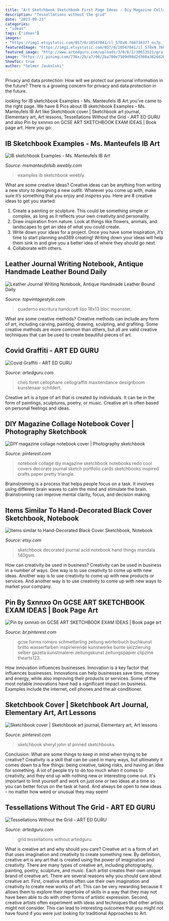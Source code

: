 ```yaml
---
title: "Art Sketchbook Sketchbook First Page Ideas - Diy Magazine Collage Notebook Cover"
description: "Tessellations without the grid"
date: "2023-09-23"
categories:
- "ideas"
tags: ["ideas"]
images:
- "https://img1.etsystatic.com/057/0/10547041/il_570xN.760718377_ns7p.jpg"
featuredImage: "https://img1.etsystatic.com/057/0/10547041/il_570xN.760718377_ns7p.jpg"
featured_image: "http://www.artedguru.com/uploads/3/0/6/1/30613521/grafitti-plastic_orig.jpg"
image: "https://i.pinimg.com/736x/2b/a7/00/2ba700e7509d98d2d360a3826d2079fd--sketchbook-cover-sketchbook-ideas.jpg"
ShowToc: true
author: "Selmer Jaskolski"
---
```



Privacy and data protection: How will we protect our personal information in the future?
There is a growing concern for privacy and data protection in the future.

	

		
looking for IB sketchbook Examples - Ms. Manteufels IB Art you've came to the right page. We have 8 Pics about IB sketchbook Examples - Ms. Manteufels IB Art like Sketchbook cover | Sketchbook art journal, Elementary art, Art lessons, Tessellations Without the Grid - ART ED GURU and also Pin by sxnnxo on GCSE ART SKETCHBOOK EXAM IDEAS | Book page art. Here you go:
		
    
## IB Sketchbook Examples - Ms. Manteufels IB Art

<img loading=lazy src="http://msmanteufelsib.weebly.com/uploads/1/3/8/7/13879994/3825079.jpeg" onerror="this.onerror=null;this.src='https://tse1.mm.bing.net/th?id=OIP.NIz4S0POHyKas84ZqbUGcwAAAA&amp;pid=15.1';" alt="IB sketchbook Examples - Ms. Manteufels IB Art">

_Source: msmanteufelsib.weebly.com_

>examples ib sketchbook weebly. 

	

What are some creative ideas?
Creative ideas can be anything from writing a new story to designing a new outfit. Whatever you come up with, make sure it’s something that you enjoy and inspires you. Here are 8 creative ideas to get you started: 
1) Create a painting or sculpture. This could be something simple or complex, as long as it reflects your own creativity and personality. 
2) Draw inspiration from nature. Look at things like flowers, animals, and landscapes to get an idea of what you could create. 
3) Write down your ideas for a project. Once you have some inspiration, it’s time to start planning and389 creating! Writing down your ideas will help them sink in and give you a better idea of where they should go next. 
4) Collaborate with others.

    
## Leather Journal Writing Notebook, Antique Handmade Leather Bound Daily

<img loading=lazy src="http://ecx.images-amazon.com/images/I/91MyiRWOpvL._SR600.jpg" onerror="this.onerror=null;this.src='https://tse1.mm.bing.net/th?id=OIP.BFphnV-E_8kR6bO3EYsvfQHaHa&amp;pid=15.1';" alt="Leather Journal Writing Notebook, Antique Handmade Leather Bound Daily">

_Source: topvintagestyle.com_

>cuaderno escritura handcraft liso 18x13 bloc moonster. 

	

What are some creative methods?
Creative methods can include any form of art, including carving, painting, drawing, sculpting, and grafiting. Some creative methods are more common than others, but all are valid creative techniques that can be used to create beautiful pieces of art.

    
## Covid Graffiti - ART ED GURU

<img loading=lazy src="http://www.artedguru.com/uploads/3/0/6/1/30613521/grafitti-plastic_orig.jpg" onerror="this.onerror=null;this.src='https://tse4.mm.bing.net/th?id=OIP.CklP5ZQwVm2I2ZoyPHnTPAHaFy&amp;pid=15.1';" alt="Covid Graffiti - ART ED GURU">

_Source: artedguru.com_

>ches foret cellophane cellograffiti maxitendance designboom kunstenaar schildert. 

	

Creative art is a type of art that is created by individuals. It can be in the form of paintings, sculptures, poetry, or music. Creative art is often based on personal feelings and ideas.

    
## DIY Magazine Collage Notebook Cover | Photography Sketchbook

<img loading=lazy src="https://i.pinimg.com/originals/49/63/3d/49633da5ff62c4808f4e346975ce8496.jpg" onerror="this.onerror=null;this.src='https://tse2.mm.bing.net/th?id=OIP.EOF1fdBX-kFUFthc7IkKbwHaKN&amp;pid=15.1';" alt="DIY magazine collage notebook cover | Photography sketchbook">

_Source: pinterest.com_

>notebook collage diy magazine sketchbook notebooks redo cool covers decorate journal sketch portfolio cards sketchbooks inspired crafts paper pretty triangle. 

	

Brainstroming is a process that helps people focus on a task. It involves using different brain waves to calm the mind and stimulate the brain. Brainstroming can improve mental clarity, focus, and decision making.

    
## Items Similar To Hand-Decorated Black Cover Sketchbook, Notebook

<img loading=lazy src="https://img1.etsystatic.com/057/0/10547041/il_570xN.760718377_ns7p.jpg" onerror="this.onerror=null;this.src='https://tse4.mm.bing.net/th?id=OIP.WBopUdCq4j5vqREtmLDI7wHaJ7&amp;pid=15.1';" alt="Items similar to Hand-Decorated Black Cover Sketchbook, Notebook">

_Source: etsy.com_

>sketchbook decorated journal acid notebook hand things mandala 140gsm. 

	

How can creativity be used in business?
Creativity can be used in business in a number of ways. One way is to use creativity to come up with new ideas. Another way is to use creativity to come up with new products or services. And another way is to use creativity to come up with new ways to market your company.

    
## Pin By Sxnnxo On GCSE ART SKETCHBOOK EXAM IDEAS | Book Page Art

<img loading=lazy src="https://i.pinimg.com/736x/0a/9f/a4/0a9fa41ca9c648b62eaa8785f00369db.jpg" onerror="this.onerror=null;this.src='https://tse2.mm.bing.net/th?id=OIP.6_RnGTWag-UMvI3nzERL1wHaJ4&amp;pid=15.1';" alt="Pin by sxnnxo on GCSE ART SKETCHBOOK EXAM IDEAS | Book page art">

_Source: br.pinterest.com_

>gcse forms romero schmetterling zeitung wörterbuch buchkunst britto wasserfarben inspirierende kunstwerke bunte skizzierung selber gazeta kunstmalerei zeitungskunst zeitungspapier clipzine thearts123. 

	

How innovation influences businesses:
Innovation is a key factor that influences businesses. Innovations can help businesses save time, money and energy, while also improving their products or services. Some of the most notable innovations have had a significant impact on business. Examples include the internet, cell phones and the air conditioner.

    
## Sketchbook Cover | Sketchbook Art Journal, Elementary Art, Art Lessons

<img loading=lazy src="https://i.pinimg.com/736x/2b/a7/00/2ba700e7509d98d2d360a3826d2079fd--sketchbook-cover-sketchbook-ideas.jpg" onerror="this.onerror=null;this.src='https://tse4.mm.bing.net/th?id=OIP.VhBUBGnj-MKnT31o-P9WHwHaJ3&amp;pid=15.1';" alt="Sketchbook cover | Sketchbook art journal, Elementary art, Art lessons">

_Source: pinterest.com_

>sketchbook sheryl john st pinned sketchbooks. 

	

Conclusion: What are some things to keep in mind when trying to be creative?
Creativity is a skill that can be used in many ways, but ultimately it comes down to a few things: being creative, taking risks, and having an idea for something. A lot of people try to do too much when it comes to creativity, and they end up with nothing new or interesting come out. It's important to limit yourself and work on just one or two ideas at a time so you can better focus on the task at hand. And always be open to new ideas - no matter how weird or unusual they may seem!

    
## Tessellations Without The Grid - ART ED GURU

<img loading=lazy src="http://www.artedguru.com/uploads/3/0/6/1/30613521/img-1344.jpg" onerror="this.onerror=null;this.src='https://tse1.mm.bing.net/th?id=OIP.k7LYzFynKQBJBBfTXsYiEwHaJ4&amp;pid=15.1';" alt="Tessellations Without the Grid - ART ED GURU">

_Source: artedguru.com_

>grid tessellations without artedguru. 

	

What is creative art and why should you care?
Creative art is a form of art that uses imagination and creativity to create something new. By definition, creative art is any art that is created using the power of imagination and creativity. There are many types of creative art, including photography, painting, poetry, sculpture, and music. Each artist creates their own unique brand of creative art.
There are several reasons why you should care about creative art. First, creative artists often use their own imagination and creativity to create new works of art. This can be very rewarding because it allows them to explore their repertoire of skills in a way that they may not have been able to do with other forms of artistic expression. Second, creative artists often experiment with ideas and techniques that other artists might not consider. This can lead to interesting outcomes that you might not have found if you were just looking for traditional Approaches to Art.

